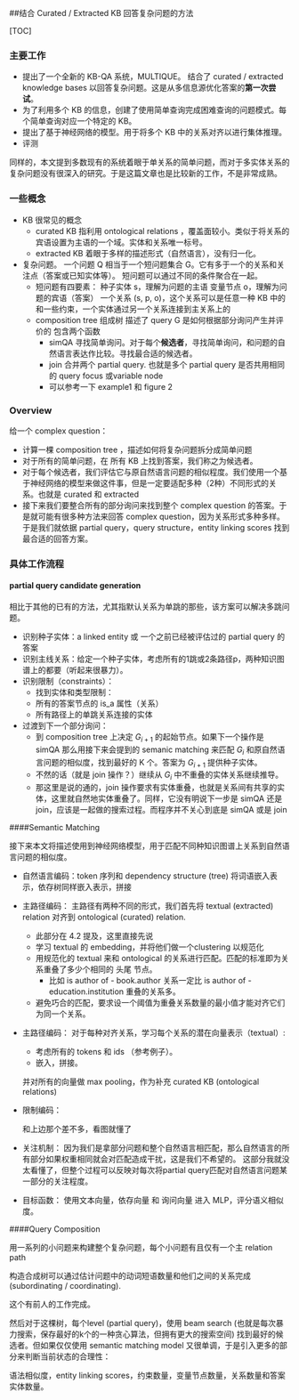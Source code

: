 ##结合 Curated / Extracted KB 回答复杂问题的方法

[TOC]

### 主要工作

- 提出了一个全新的 KB-QA 系统，MULTIQUE。
  结合了 curated / extracted knowledge bases 以回答复杂问题。这是从多信息源优化答案的**第一次尝试**。
- 为了利用多个 KB 的信息，创建了使用简单查询完成困难查询的问题模式。每个简单查询对应一个特定的 KB。
- 提出了基于神经网络的模型。用于将多个 KB 中的关系对齐以进行集体推理。
- 评测

同样的，本文提到多数现有的系统着眼于单关系的简单问题，而对于多实体关系的复杂问题没有很深入的研究。于是这篇文章也是比较新的工作，不是非常成熟。



### 一些概念

- KB 很常见的概念
  - curated KB 指利用 ontological relations ，覆盖面较小。类似于将关系的宾语设置为主语的一个域。实体和关系唯一标号。
  - extracted KB 着眼于多样的描述形式（自然语言），没有归一化。
- 复杂问题。
  一个问题 Q 相当于一个短问题集合 G。它有多于一个的关系和关注点（答案或已知实体等）。
  短问题可以通过不同的条件聚合在一起。
  - 短问题有四要素：
    种子实体 s，理解为问题的主语
    变量节点 o，理解为问题的宾语（答案）
    一个关系 (s, p, o)，这个关系可以是任意一种 KB 中的
    和一些约束，一个实体通过另一个关系连接到主关系上的
  - composition tree 组成树
    描述了 query G 是如何根据部分询问产生并评价的
    包含两个函数
    - simQA 寻找简单询问。对于每个**候选者**，寻找简单询问，和问题的自然语言表达作比较。寻找最合适的候选者。
    - join 合并两个 partial query. 
      也就是多个 partial query 是否共用相同的 query focus 或variable node
    - 可以参考一下 example1 和 figure 2



### Overview

给一个 complex question：

- 计算一棵 composition tree ，描述如何将复杂问题拆分成简单问题
- 对于所有的简单问题，在 所有 KB 上找到答案，我们称之为候选者。
- 对于每个候选者，我们评估它与原自然语言问题的相似程度。我们使用一个基于神经网络的模型来做这件事，但是一定要适配多种（2种）不同形式的关系。也就是 curated 和 extracted
- 接下来我们要整合所有的部分询问来找到整个 complex question 的答案。于是就可能有很多种方法来回答 complex question，因为关系形式多种多样。于是我们就依据 partial query，query structure，entity linking scores 找到最合适的回答方案。



### 具体工作流程

#### partial query candidate generation

相比于其他的已有的方法，尤其指默认关系为单跳的那些，该方案可以解决多跳问题。

- 识别种子实体：a linked entity 或 一个之前已经被评估过的 partial query 的答案
- 识别主线关系：给定一个种子实体，考虑所有的1跳或2条路径p，两种知识图谱上的都要（听起来很暴力）。
- 识别限制（constraints）：
  - 找到实体和类型限制：
  - 所有的答案节点的 is_a 属性（关系）
  - 所有路径上的单跳关系连接的实体
- 过渡到下一个部分询问：
  - 到 composition tree 上决定 $G_{i+1}$ 的起始节点。如果下一个操作是 simQA 那么用接下来会提到的 semanic matching 来匹配 $G_i$ 和原自然语言问题的相似度，找到最好的 K 个。答案为 $G_{i+1}$ 提供种子实体。
  - 不然的话（就是 join 操作？）继续从 $G_i$ 中不重叠的实体关系继续推导。
  - 那这里是说的通的，join 操作要求有实体重叠，也就是关系间有共享的实体，这里就自然地实体重叠了。同样，它没有明说下一步是 simQA 还是 join，应该是一起做的搜索过程。而程序并不关心到底是 simQA 或是 join

####Semantic Matching

接下来本文将描述使用到神经网络模型，用于匹配不同种知识图谱上关系到自然语言问题的相似度。

- 自然语言编码：token 序列和 dependency structure (tree) 
  将词语嵌入表示，依存树同样嵌入表示，拼接
- 主路径编码：
  主路径有两种不同的形式，我们首先将 textual (extracted) relation 对齐到 ontological (curated) relation. 
  - 此部分在 4.2 提及，这里直接先说
  - 学习 textual 的 embedding，并将他们做一个clustering 以规范化
  - 用规范化的 textual 来和 ontological 的关系进行匹配。匹配的标准即为关系重叠了多少个相同的 头尾 节点。
    - 比如 is author of - book.author 关系一定比 is author of - education.institution 重叠的关系多。
  - 避免巧合的匹配，要求设一个阈值为重叠关系数量的最小值才能对齐它们为同一个关系。

- 主路径编码：
  对于每种对齐关系，学习每个关系的潜在向量表示（textual）:

  - 考虑所有的 tokens 和 ids （参考例子）。
  - 嵌入，拼接。

  并对所有的向量做 max pooling，作为补充 curated KB (ontological relations)

- 限制编码：

  和上边那个差不多，看图就懂了

- 关注机制：
  因为我们是拿部分问题和整个自然语言相匹配，那么自然语言的所有部分如果权重相同就会对匹配造成干扰，这是我们不希望的。
  这部分我就没太看懂了，但整个过程可以反映对每次将partial query匹配对自然语言问题某一部分的关注程度。
- 目标函数：
  使用文本向量，依存向量 和 询问向量 进入 MLP，评分语义相似度。

####Query Composition

用一系列的小问题来构建整个复杂问题，每个小问题有且仅有一个主 relation path

构造合成树可以通过估计问题中的动词短语数量和他们之间的关系完成 (subordinating / coordinating).

这个有前人的工作完成。

然后对于这棵树，每个level (partial query)，使用 beam search (也就是每次暴力搜索，保存最好的k个的一种贪心算法，但拥有更大的搜索空间) 找到最好的候选者。但如果仅仅使用 semantic matching model 又很单调，于是引入更多的部分来判断当前状态的合理性：

语法相似度，entity linking scores，约束数量，变量节点数量，关系数量和答案实体数量。

